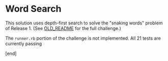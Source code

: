 # Word Search

This solution uses depth-first search to solve the "snaking words" problem of Release 1. (See [OLD_README](OLD_README.md) for the full challenge.)

The `runner.rb` portion of the challenge is not implemented. All 21 tests are currently passing

[end]